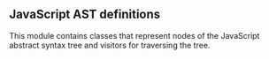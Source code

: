 ## JavaScript AST definitions

This module contains classes that represent nodes of the JavaScript abstract syntax tree and visitors for traversing the tree.